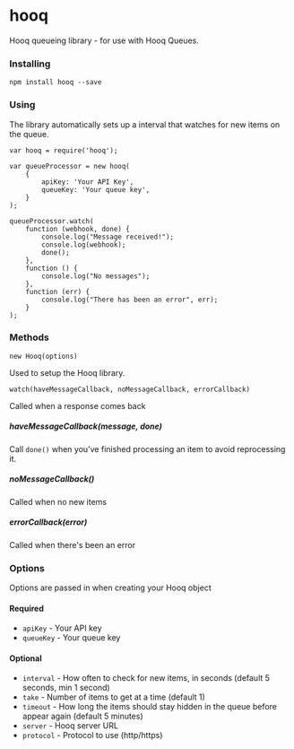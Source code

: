 # hooq
Hooq queueing library - for use with Hooq Queues.

### Installing

```npm install hooq --save```

### Using

The library automatically sets up a interval that watches for new items on the queue.

```
var hooq = require('hooq');

var queueProcessor = new hooq(
    {
        apiKey: 'Your API Key',
        queueKey: 'Your queue key',
    }
);

queueProcessor.watch(
    function (webhook, done) {
        console.log("Message received!");
        console.log(webhook);
        done();
    },
    function () {
        console.log("No messages");
    },
    function (err) {
        console.log("There has been an error", err);
    }
);
```

### Methods

```new Hooq(options)```

Used to setup the Hooq library.

```watch(haveMessageCallback, noMessageCallback, errorCallback)```

Called when a response comes back

##### haveMessageCallback(message, done)
Call ```done()``` when you've finished processing an item to avoid reprocessing it.

##### noMessageCallback()
Called when no new items

##### errorCallback(error)
Called when there's been an error

### Options

Options are passed in when creating your Hooq object

#### Required
* ```apiKey``` - Your API key
* ```queueKey``` - Your queue key

#### Optional
* ```interval``` - How often to check for new items, in seconds (default 5 seconds, min 1 second)
* ```take``` - Number of items to get at a time (default 1)
* ```timeout``` - How long the items should stay hidden in the queue before appear again (default 5 minutes)
* ```server``` - Hooq server URL
* ```protocol``` - Protocol to use (http/https)
